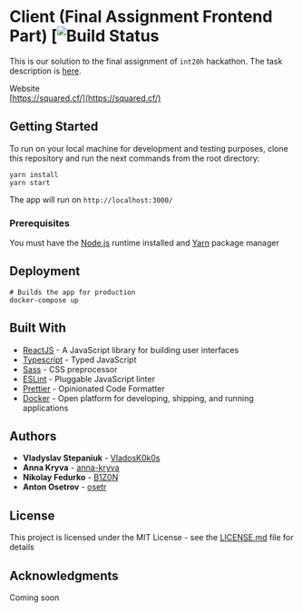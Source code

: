 # Client (Final Assignment Frontend Part) [![Build Status]()

This is our solution to the final assignment of `int20h` hackathon. The task description is [here]().

Website  
[https://squared.cf/](https://squared.cf/)

## Getting Started

To run on your local machine for development and testing purposes, clone this repository and run the next commands from the root directory:

```
yarn install
yarn start
```

The app will run on `http://localhost:3000/`

### Prerequisites

You must have the [Node.js](https://nodejs.org/) runtime installed and [Yarn](https://yarnpkg.com/getting-started/install) package manager

## Deployment

```
# Builds the app for production
docker-compose up
```

## Built With

- [ReactJS](https://reactjs.org/) - A JavaScript library for building user interfaces
- [Typescript](https://www.typescriptlang.org/) - Typed JavaScript
- [Sass](https://sass-lang.com/) - CSS preprocessor
- [ESLint](https://eslint.org/) - Pluggable JavaScript linter
- [Prettier](https://prettier.io/) - Opinionated Code Formatter
- [Docker](https://www.docker.com/) - Open platform for developing, shipping, and running applications

## Authors

- **Vladyslav Stepaniuk** - [VladosK0k0s](https://github.com/VladosK0k0s)
- **Anna Kryva** - [anna-kryva](https://github.com/anna-kryva)
- **Nikolay Fedurko** - [B1Z0N](https://github.com/B1Z0N)
- **Anton Osetrov** - [osetr](https://github.com/osetr)

## License

This project is licensed under the MIT License - see the [LICENSE.md](LICENSE.md) file for details

## Acknowledgments

Coming soon

